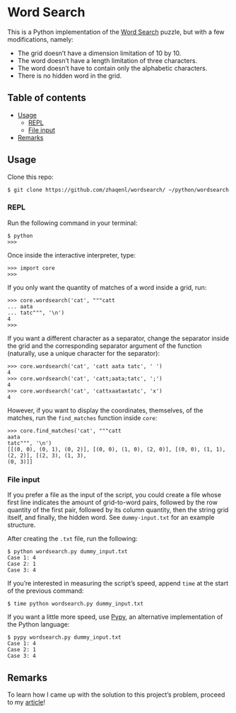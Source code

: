 Word Search
===========

This is a Python implementation of the [Word Search](https://rosettacode.org/wiki/Word_search)
puzzle, but with a few modifications, namely:

- The grid doesn’t have a dimension limitation of 10 by 10.
- The word doesn’t have a length limitation of three characters.
- The word doesn’t have to contain only the alphabetic characters.
- There is no hidden word in the grid.


<a name="toc"></a> Table of contents
------------------------------------

- [Usage](#usage)
  + [REPL](#repl)
  + [File input](#input)
- [Remarks](#remarks)


<a name="usage"></a> Usage
--------------------------

Clone this repo:

```
$ git clone https://github.com/zhaqenl/wordsearch/ ~/python/wordsearch
```


### <a name="repl"></a> REPL

Run the following command in your terminal:

```
$ python
>>>
```

Once inside the interactive interpreter, type:

```
>>> import core
>>>
```

If you only want the quantity of matches of a word inside a grid, run:

```
>>> core.wordsearch('cat', """catt
... aata
... tatc""", '\n')
4
>>>
```

If you want a different character as a separator, change the separator inside the grid and the
corresponding separator argument of the function (naturally, use a unique character for the
separator):

```
>>> core.wordsearch('cat', 'catt aata tatc', ' ')
4
>>> core.wordsearch('cat', 'catt;aata;tatc', ';')
4
>>> core.wordsearch('cat', 'cattxaataxtatc', 'x')
4
```

However, if you want to display the coordinates, themselves, of the matches, run the `find_matches`
function inside `core`:

```
>>> core.find_matches('cat', """catt
aata
tatc""", '\n')
[[(0, 0), (0, 1), (0, 2)], [(0, 0), (1, 0), (2, 0)], [(0, 0), (1, 1), (2, 2)], [(2, 3), (1, 3),
(0, 3)]]
```


### <a name="input"></a> File input

If you prefer a file as the input of the script, you could create a file whose first line indicates
the amount of grid-to-word pairs, followed by the row quantity of the first pair, followed by its
column quantity, then the string grid itself, and finally, the hidden word. See `dummy-input.txt`
for an example structure.

After creating the `.txt` file, run the following:

```
$ python wordsearch.py dummy_input.txt
Case 1: 4
Case 2: 1
Case 3: 4
```

If you’re interested in measuring the script’s speed, append `time` at the start of the previous
command:

```
$ time python wordsearch.py dummy_input.txt
```

If you want a little more speed, use [Pypy](https://www.pypy.org/), an alternative implementation of
the Python language:

```
$ pypy wordsearch.py dummy_input.txt
Case 1: 4
Case 2: 1
Case 3: 4
```


<a name="remarks"></a> Remarks
------------------------------

To learn how I came up with the solution to this project’s problem, proceed to my
[article](https://zhaqenl.github.io/en/wordsearch/)!
